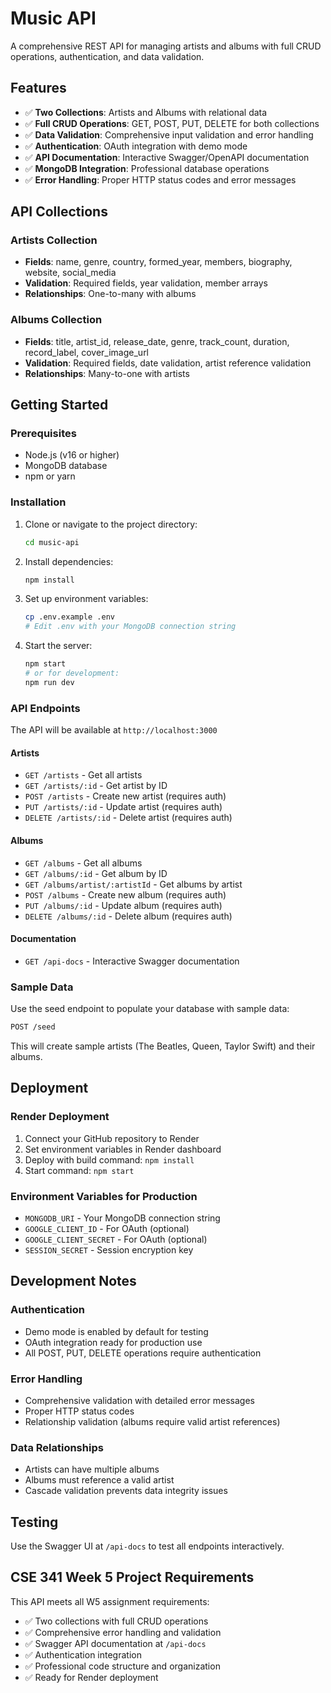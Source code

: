 # Music API

A comprehensive REST API for managing artists and albums with full CRUD operations, authentication, and data validation.

## Features

- ✅ **Two Collections**: Artists and Albums with relational data
- ✅ **Full CRUD Operations**: GET, POST, PUT, DELETE for both collections
- ✅ **Data Validation**: Comprehensive input validation and error handling
- ✅ **Authentication**: OAuth integration with demo mode
- ✅ **API Documentation**: Interactive Swagger/OpenAPI documentation
- ✅ **MongoDB Integration**: Professional database operations
- ✅ **Error Handling**: Proper HTTP status codes and error messages

## API Collections

### Artists Collection

- **Fields**: name, genre, country, formed_year, members, biography, website, social_media
- **Validation**: Required fields, year validation, member arrays
- **Relationships**: One-to-many with albums

### Albums Collection

- **Fields**: title, artist_id, release_date, genre, track_count, duration, record_label, cover_image_url
- **Validation**: Required fields, date validation, artist reference validation
- **Relationships**: Many-to-one with artists

## Getting Started

### Prerequisites

- Node.js (v16 or higher)
- MongoDB database
- npm or yarn

### Installation

1. Clone or navigate to the project directory:

   ```bash
   cd music-api
   ```

2. Install dependencies:

   ```bash
   npm install
   ```

3. Set up environment variables:

   ```bash
   cp .env.example .env
   # Edit .env with your MongoDB connection string
   ```

4. Start the server:
   ```bash
   npm start
   # or for development:
   npm run dev
   ```

### API Endpoints

The API will be available at `http://localhost:3000`

#### Artists

- `GET /artists` - Get all artists
- `GET /artists/:id` - Get artist by ID
- `POST /artists` - Create new artist (requires auth)
- `PUT /artists/:id` - Update artist (requires auth)
- `DELETE /artists/:id` - Delete artist (requires auth)

#### Albums

- `GET /albums` - Get all albums
- `GET /albums/:id` - Get album by ID
- `GET /albums/artist/:artistId` - Get albums by artist
- `POST /albums` - Create new album (requires auth)
- `PUT /albums/:id` - Update album (requires auth)
- `DELETE /albums/:id` - Delete album (requires auth)

#### Documentation

- `GET /api-docs` - Interactive Swagger documentation

### Sample Data

Use the seed endpoint to populate your database with sample data:

```bash
POST /seed
```

This will create sample artists (The Beatles, Queen, Taylor Swift) and their albums.

## Deployment

### Render Deployment

1. Connect your GitHub repository to Render
2. Set environment variables in Render dashboard
3. Deploy with build command: `npm install`
4. Start command: `npm start`

### Environment Variables for Production

- `MONGODB_URI` - Your MongoDB connection string
- `GOOGLE_CLIENT_ID` - For OAuth (optional)
- `GOOGLE_CLIENT_SECRET` - For OAuth (optional)
- `SESSION_SECRET` - Session encryption key

## Development Notes

### Authentication

- Demo mode is enabled by default for testing
- OAuth integration ready for production use
- All POST, PUT, DELETE operations require authentication

### Error Handling

- Comprehensive validation with detailed error messages
- Proper HTTP status codes
- Relationship validation (albums require valid artist references)

### Data Relationships

- Artists can have multiple albums
- Albums must reference a valid artist
- Cascade validation prevents data integrity issues

## Testing

Use the Swagger UI at `/api-docs` to test all endpoints interactively.

## CSE 341 Week 5 Project Requirements

This API meets all W5 assignment requirements:

- ✅ Two collections with full CRUD operations
- ✅ Comprehensive error handling and validation
- ✅ Swagger API documentation at `/api-docs`
- ✅ Authentication integration
- ✅ Professional code structure and organization
- ✅ Ready for Render deployment